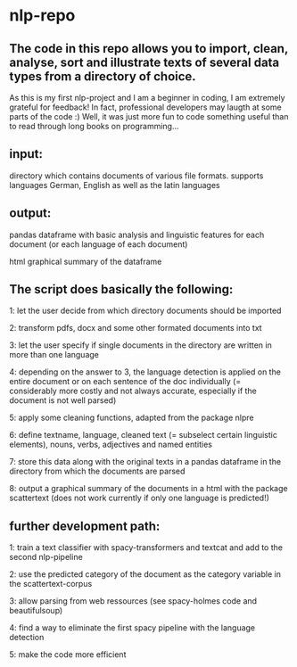# nlp-repo


The code in this repo allows you to import, clean, analyse, sort and illustrate texts of several data types from a directory of choice.
- 

As this is my first nlp-project and I am a beginner in coding, I am extremely grateful for feedback!
In fact, professional developers may laugth at some parts of the code :) Well, it was just more fun to code something useful than to read through long books on programming...


input:
- 

directory which contains documents of various file formats. supports languages German, English as well as the latin languages

output:
- 

pandas dataframe with basic analysis and linguistic features for each document (or each language of each document)

html graphical summary of the dataframe



The script does basically the following:
- 

1: let the user decide from which directory documents should be imported

2: transform pdfs, docx and some other formated documents into txt

3: let the user specify if single documents in the directory are written in more than one language

4: depending on the answer to 3, the language detection is applied on the entire document or on each sentence of the doc individually (= considerably more costly and not always accurate, especially if the document is not well parsed)

5: apply some cleaning functions, adapted from the package nlpre

6: define textname, language, cleaned text (= subselect certain linguistic elements), nouns, verbs, adjectives and named entities

7: store this data along with the original texts in a pandas dataframe in the directory from which the documents are parsed

8: output a graphical summary of the documents in a html with the package scattertext (does not work currently if only one language is predicted!)



further development path:
- 

1: train a text classifier with spacy-transformers and textcat and add to the second nlp-pipeline

2: use the predicted category of the document as the category variable in the scattertext-corpus

3: allow parsing from web ressources (see spacy-holmes code and beautifulsoup)

4: find a way to eliminate the first spacy pipeline with the language detection

5: make the code more efficient
